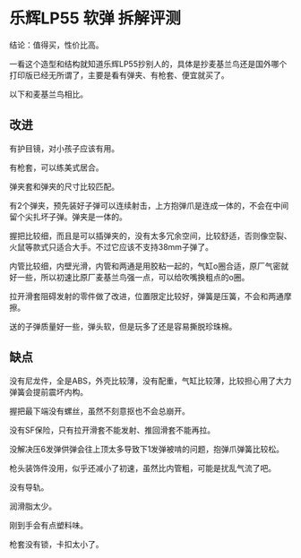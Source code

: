 # 乐辉LP55 软弹 拆解评测

结论：值得买，性价比高。

一看这个造型和结构就知道乐辉LP55抄别人的，具体是抄麦基兰鸟还是国外哪个打印版已经无所谓了，主要是看有弹夹、有枪套、便宜就买了。

以下和麦基兰鸟相比。

## 改进

有护目镜，对小孩子应该有用。

有枪套，可以练美式居合。

弹夹套和弹夹的尺寸比较匹配。

有2个弹夹，预先装好子弹可以连续射击，上方抱弹爪是连成一体的，不会在中间留个尖扎坏子弹。弹夹是一体的。

握把比较细，而且是可以插弹夹的，没有太多冗余空间，比较舒适，否则像空裂、火鼠等款式只适合大手。不过它应该不支持38mm子弹了。

内管比较细，内壁光滑，内管和两通是用胶粘一起的，气缸o圈合适，原厂气密就好一些，所以初速比原厂麦基兰鸟强一点，可以给吹嘴换粗点的o圈。

拉开滑套阻碍发射的零件做了改进，位置限定比较好，弹簧是压簧，不会和两通摩擦。

送的子弹质量好一些，弹头软，但是玩多了还是容易撕脱珍珠棉。

## 缺点

没有尼龙件，全是ABS，外壳比较薄，没有配重，气缸比较薄，比较担心用了大力弹簧会提前震坏内构。

握把最下端没有螺丝，虽然不刻意抠也不会总崩开。

没有SF保险，只有拉开滑套不能发射、推回滑套不能再拉。

没解决压6发弹供弹会往上顶太多导致下1发弹被啃的问题，抱弹爪弹簧比较松。

枪头装饰件没用，似乎还减小了初速，虽然比内管粗，可能是扰乱气流了吧。

没有导轨。

润滑脂太少。

刚到手会有点塑料味。

枪套没有锁，卡扣太小了。